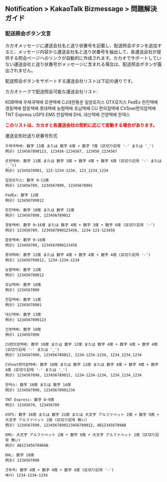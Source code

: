 ## Notification > KakaoTalk Bizmessage > 問題解決ガイド

### 配送照会ボタン文言

カカオメッセージに運送会社名と送り状番号を記載し、配送照会ボタンを追加すると、メッセージ内容から運送会社名と送り状番号を抽出して、各運送会社が提供する照会ページへのリンクが自動的に作成されます。カカオでサポートしていない運送会社と送り状番号がメッセージに含まれる場合は、配送照会ボタンが露出されません。

配送照会ボタンをサポートする運送会社リストは下記の通りです。

カカオトークで配送照会可能な運送会社リスト:

KGB택배 우체국택배 로젠택배 CJ대한통운 일양로지스 GTX로지스 FedEx 한진택배 경동택배 합동택배 롯데택배 농협택배 호남택배 CU 편의점택배 CVSnet편의점택배 TNT Express USPS EMS 천일택배 DHL 대신택배 건영택배 한덱스

<span style="color:red">**このリストは、カカオと各運送会社の契約に応じて変動する場合があります。**</span>

運送会別社送り状番号形式

```
우체국택배: 数字 13席 または 数字 6席 + 数字 7席 (区切り記号 '-' または '_')
例示) 1234567890123, 123456-1234567, 123456_1234567

로젠택배: 数字 11席 または 数字 3席 + 数字 4席 + 数字 4席 (区切り記号 '-' または '_'))
例示) 12345678901, 123-1234-1234, 123_1234_1234

일양로지스: 数字 9~11席
例示) 123456789, 1234567890, 12345678901

FedEx: 数字 12席
例示) 123456789012

한진택배: 数字 10席 または 数字 12席
例示) 1234567890, 123456789012

경동택배: 数字 9~16席 または 数字 4席 + 数字 3席 + 数字 6席 (区切り記号 '-')
例示) 123456789, 1234567890123456, 1234-123-123456

합동택배: 数字 9~16席
例示) 123456789, 1234567890123456

롯데택배: 数字 12席 または 数字 4席 + 数字 4席 + 数字 4席 (区切り記号 '-')
例示) 123456789012, 1234-1234-1234

농협택배: 数字 12席
例示) 123456789012

호남택배: 数字 10席
例示) 1234567890

천일택배: 数字 11席
例示) 12345678901

대신택배: 数字 13席
例示) 1234567890123

건영택배: 数字 10席
例示) 1234567890

CU편의점택배: 数字 10席 または 数字 12席 または 数字 4席 + 数字 4席 + 数字 4席 (区切り記号 '-' または '_')
例示) 1234567890, 123456789012, 1234-1234-1234, 1234_1234_1234

CVSnet편의점택배: 数字 10席 または 数字 12席 または 数字 4席 + 数字 4席 + 数字 4席 (区切り記号 '-' または '_')
例示) 1234567890, 123456789012, 1234-1234-1234, 1234_1234_1234

한덱스: 数字 10席 または 数字 14席
例示) 1234567890, 12345678901234

TNT Express: 数字 8~9席
例示) 12345678, 123456789

USPS: 数字 10席 または 数字 22席 または 大文字 アルファベット 2席 + 数字 9席 + 大文字 アルファベット 2席 (区切り記号 無い)
例示) 1234567890, 1234567890123456789012, AB123456789AB

EMS: 大文字 アルファベット 2席 + 数字 9席 + 大文字 アルファベット 2席 (区切り記号 無い)
例示) AB1234567890AB

DHL: 数字 10席
例示) 1234567890

굿투럭: 数字 4席 + 数字 4席 + 数字 4席 (区切り記号 '-')
예시) 1234-1234-1234
```
